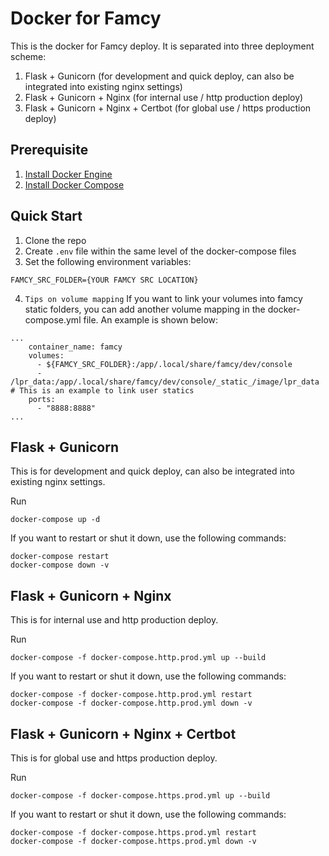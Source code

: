 # Docker for Famcy
This is the docker for Famcy deploy. It is separated into three deployment scheme:

1. Flask + Gunicorn (for development and quick deploy, can also be integrated into existing nginx settings)
2. Flask + Gunicorn + Nginx (for internal use / http production deploy)
3. Flask + Gunicorn + Nginx + Certbot (for global use / https production deploy)

## Prerequisite
1. [Install Docker Engine](https://docs.docker.com/engine/install/)
2. [Install Docker Compose](https://docs.docker.com/compose/install/)

## Quick Start

1. Clone the repo
2. Create ```.env``` file within the same level of the docker-compose files
3. Set the following environment variables:
```	
FAMCY_SRC_FOLDER={YOUR FAMCY SRC LOCATION}
```
4. ```Tips on volume mapping``` If you want to link your volumes into famcy static folders, you can add another volume mapping in the docker-compose.yml file. An example is shown below:
```
...
    container_name: famcy
    volumes:
      - ${FAMCY_SRC_FOLDER}:/app/.local/share/famcy/dev/console
      - /lpr_data:/app/.local/share/famcy/dev/console/_static_/image/lpr_data # This is an example to link user statics
    ports:
      - "8888:8888"
...
```

## Flask + Gunicorn
This is for development and quick deploy, can also be integrated into existing nginx settings.

Run
```
docker-compose up -d
```

If you want to restart or shut it down, use the following commands:
```
docker-compose restart
docker-compose down -v
```

## Flask + Gunicorn + Nginx
This is for internal use and http production deploy.

Run
```
docker-compose -f docker-compose.http.prod.yml up --build
```

If you want to restart or shut it down, use the following commands:
```
docker-compose -f docker-compose.http.prod.yml restart
docker-compose -f docker-compose.http.prod.yml down -v
```

## Flask + Gunicorn + Nginx + Certbot
This is for global use and https production deploy.

Run
```
docker-compose -f docker-compose.https.prod.yml up --build
```

If you want to restart or shut it down, use the following commands:
```
docker-compose -f docker-compose.https.prod.yml restart
docker-compose -f docker-compose.https.prod.yml down -v
```